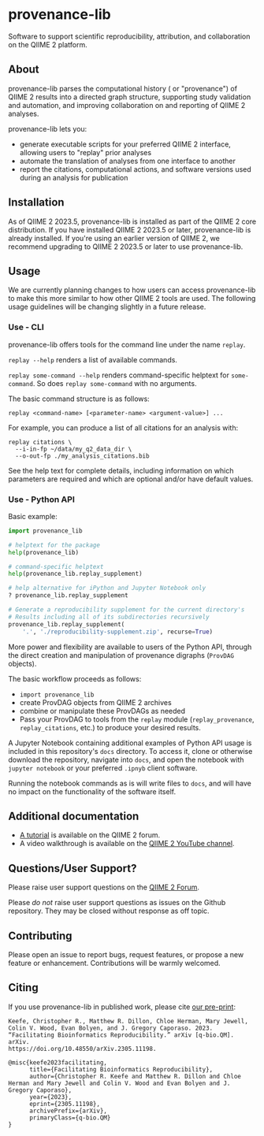 # provenance-lib
Software to support scientific reproducibility, attribution, and collaboration on the QIIME 2 platform.

## About
provenance-lib parses the computational history ( or "provenance") of QIIME 2 results into a directed graph structure, supporting study validation and automation, and improving collaboration on and reporting of QIIME 2 analyses.

provenance-lib lets you:
- generate executable scripts for your preferred QIIME 2 interface,
  allowing users to "replay" prior analyses
- automate the translation of analyses from one interface to another
- report the citations, computational actions, and software versions used
  during an analysis for publication

## Installation
As of QIIME 2 2023.5, provenance-lib is installed as part of the QIIME 2 core distribution. If you have installed QIIME 2 2023.5 or later, provenance-lib is already installed. If you're using an earlier version of QIIME 2, we recommend upgrading to QIIME 2 2023.5 or later to use provenance-lib.

## Usage

We are currently planning changes to how users can access provenance-lib to make this more similar to how other QIIME 2 tools are used. The following usage guidelines will be changing slightly in a future release.

### Use - CLI
provenance-lib offers tools for the command line under the name `replay`.

`replay --help` renders a list of available commands.

`replay some-command --help` renders command-specific helptext for `some-command`. So does `replay some-command` with no arguments.

The basic command structure is as follows:
```
replay <command-name> [<parameter-name> <argument-value>] ...
```

For example, you can produce a list of all citations for an analysis with:
```
replay citations \
  --i-in-fp ~/data/my_q2_data_dir \
  --o-out-fp ./my_analysis_citations.bib
```

See the help text for complete details, including information on which parameters are required and which are optional and/or have default values.

### Use - Python API
Basic example:
```python
import provenance_lib

# helptext for the package
help(provenance_lib)

# command-specific helptext
help(provenance_lib.replay_supplement)

# help alternative for iPython and Jupyter Notebook only
? provenance_lib.replay_supplement

# Generate a reproducibility supplement for the current directory's
# Results including all of its subdirectories recursively
provenance_lib.replay_supplement(
    '.', './reproducibility-supplement.zip', recurse=True)
```

More power and flexibility are available to users of the Python API, through the direct creation and manipulation of provenance digraphs (`ProvDAG` objects).

The basic workflow proceeds as follows:
- `import provenance_lib`
- create ProvDAG objects from QIIME 2 archives
- combine or manipulate these ProvDAGs as needed
- Pass your ProvDAG to tools from the `replay` module
  (`replay_provenance`, `replay_citations`, etc.) to produce your desired results.

A Jupyter Notebook containing additional examples of Python API usage is included in this repository's `docs` directory. To access it, clone or otherwise download the repository, navigate into `docs`, and open the notebook with `jupyter notebook` or your preferred `.ipnyb` client software.

Running the notebook commands as is will write files to `docs`, and will have no impact on the functionality of the software itself.

## Additional documentation
- [A tutorial](https://forum.qiime2.org/t/provenance-replay-alpha-release-and-tutorial/23279) is available on the QIIME 2 forum.
- A video walkthrough is available on the [QIIME 2 YouTube channel](https://youtu.be/KMsacdbQ8hA).

## Questions/User Support?
Please raise user support questions on the [QIIME 2 Forum](https://forum.qiime2.org/).

Please *do not* raise user support questions as issues on the Github repository. They may be closed without response as off topic.

## Contributing
Please open an issue to report bugs, request features, or propose a new feature or enhancement. Contributions will be warmly welcomed.

## Citing

If you use provenance-lib in published work, please cite [our pre-print](https://doi.org/10.48550/arXiv.2305.11198):

```
Keefe, Christopher R., Matthew R. Dillon, Chloe Herman, Mary Jewell, Colin V. Wood, Evan Bolyen, and J. Gregory Caporaso. 2023.
“Facilitating Bioinformatics Reproducibility.” arXiv [q-bio.QM]. arXiv.
https://doi.org/10.48550/arXiv.2305.11198.
```

```
@misc{keefe2023facilitating,
      title={Facilitating Bioinformatics Reproducibility},
      author={Christopher R. Keefe and Matthew R. Dillon and Chloe Herman and Mary Jewell and Colin V. Wood and Evan Bolyen and J. Gregory Caporaso},
      year={2023},
      eprint={2305.11198},
      archivePrefix={arXiv},
      primaryClass={q-bio.QM}
}
```
